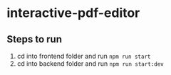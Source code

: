 # interactive-pdf-editor

## Steps to run
1. cd into frontend folder and run `npm run start`
2. cd into backend folder and run `npm run start:dev`
